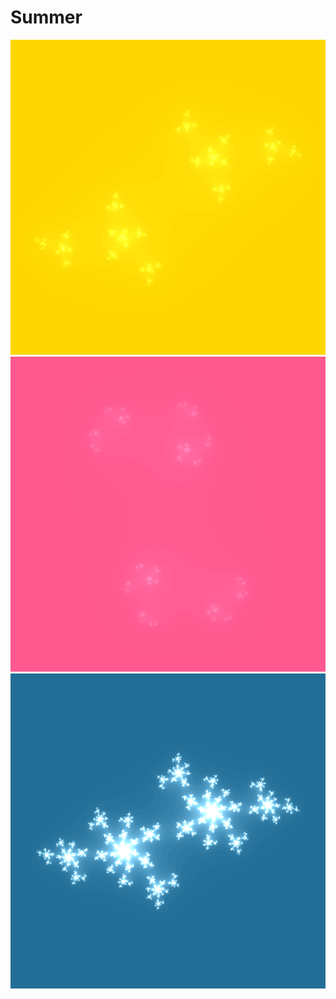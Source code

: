 # Summer

![peachy-frito-1368.png](peachy-frito-1368.png)
![reclusive-diablo-7662.png](reclusive-diablo-7662.png)
![sticky-carrot-9691.png](sticky-carrot-9691.png)
